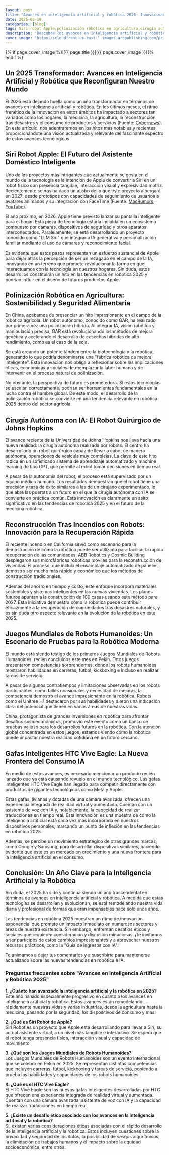 ```yaml
---
layout: post
title: "Avances en inteligencia artificial y robótica 2025: Innovaciones clave para agosto 2025"
date: 2025-08-19
categories: [blog]
tags: Siri robot Apple,polinización robótica en agricultura,cirugía autónoma con IA,reconstrucción tras incendios con robots,Juegos Mundiales de Robots Humanoides,gafas inteligentes HTC Vive Eagle,robots humanoides China,robot quirúrgico Johns Hopkins,tecnología IA en hogares,tendencias en robótica 2025
description: "Descubre los avances en inteligencia artificial y robótica 2025 que están transformando hogares, agricultura y medicina. Conoce cómo impactan tu presente."
cover_image: "https://cloudfront-us-east-1.images.arcpublishing.com/prisachile/CDXWSQEAMBEWJOFNEEIIHMV7VY.jpg"
---
```

{% if page.cover_image %}![{{ page.title }}]({{ page.cover_image }}){% endif %}

## Un 2025 Transformador: Avances en Inteligencia Artificial y Robótica que Reconfiguran Nuestro Mundo

El 2025 está dejando huella como un año transformador en términos de avances en inteligencia artificial y robótica. En los últimos meses, el ritmo frenético de la innovación en estos ámbitos ha impactado a sectores tan variados como los hogares, la medicina, la agricultura, la reconstrucción tras desastres y el consumo de productos y servicios (Fuente: [Cybernews](https://cybernews.com)). En este artículo, nos adentraremos en los hitos más notables y recientes, proporcionándote una visión actualizada y relevante del fascinante espectro de estos avances tecnológicos.

## Siri Robot Apple: El Futuro del Asistente Doméstico Inteligente

Uno de los proyectos más intrigantes que actualmente se gesta en el mundo de la tecnología es la intención de Apple de convertir a Siri en un robot físico con presencia tangible, interacción visual y expresividad motriz. Recientemente se nos ha dado un atisbo de lo que este proyecto albergará en 2027: desde prototipos con capacidades de seguimiento de usuarios a avatares animados y su integración con FaceTime (Fuente: [MacRumors](https://macrumors.com), [YouTube](https://www.youtube.com)).

El año próximo, en 2026, Apple tiene previsto lanzar su pantalla inteligente para el hogar. Esta pieza de tecnología estaría incluida en un ecosistema compuesto por cámaras, dispositivos de seguridad y otros aparatos interconectados. Paralelamente, se está desarrollando un proyecto conocido como "LLM Siri" que integraría IA generativa y personalización familiar mediante el uso de cámaras y reconocimiento facial.

Es evidente que estos pasos representan un esfuerzo sustancial de Apple para dejar atrás la percepción de ser un rezagado en el campo de la IA, innovando en un terreno que promete revolucionar la forma en que interactuamos con la tecnología en nuestros hogares. Sin duda, estos desarrollos constituirán un hito en las tendencias en robótica 2025 y podrían influir en el diseño de futuros productos Apple.

## Polinización Robótica en Agricultura: Sostenibilidad y Seguridad Alimentaria

En China, acabamos de presenciar un hito impresionante en el campo de la robótica agrícola. Un robot autónomo, conocido como GAR, ha realizado por primera vez una polinización híbrida. Al integrar IA, visión robótica y manipulación precisa, GAR está revolucionando los métodos de mejora genética y acelerando el desarrollo de cosechas híbridas de alto rendimiento, como es el caso de la soja.

Se está creando un potente tándem entre la biotecnología y la robótica, generando lo que podría denominarse una "fábrica robótica de mejora inteligente". Esta innovación nos obliga a reflexionar sobre las implicaciones éticas, económicas y sociales de reemplazar la labor humana y de intervenir en el proceso natural de polinización.

No obstante, la perspectiva de futuro es prometedora. Si estas tecnologías se escalan correctamente, podrían ser herramientas fundamentales en la lucha contra el hambre global. De este modo, el desarrollo de la polinización robótica se convierte en una tendencia relevante en robótica 2025 dentro del sector agrícola.

## Cirugía Autónoma con IA: El Robot Quirúrgico de Johns Hopkins

El avance reciente de la Universidad de Johns Hopkins nos lleva hacia una nueva realidad: la cirugía autónoma realizada por robots. El centro ha desarrollado un robot quirúrgico capaz de llevar a cabo, de manera autónoma, operaciones de vesícula muy complejas. La clave de este hito radica en un sofisticado sistema de aprendizaje automatizado y machine learning de tipo GPT, que permite al robot tomar decisiones en tiempo real.

A pesar de la autonomía del robot, el proceso está supervisado por un equipo médico humano. Los resultados demuestran que el robot tiene una precisión y tasa de éxito similares a las de un cirujano experimentado, lo que abre las puertas a un futuro en el que la cirugía autónoma con IA se convierte en práctica común. Esta innovación es claramente un salto significativo en las tendencias de robótica 2025 y en el futuro de la medicina robótica.

## Reconstrucción Tras Incendios con Robots: Innovación para la Recuperación Rápida

El reciente incendio en California sirvió como escenario para la demostración de cómo la robótica puede ser utilizada para facilitar la rápida recuperación de las comunidades. ABB Robotics y Cosmic Building desplegaron sus microfábricas robóticas móviles para la reconstrucción de viviendas. El proceso, que incluía el ensamblaje automatizado de paneles, demostró ser mucho más rápido y económico que los métodos de construcción tradicionales.

Además del ahorro en tiempo y costo, este enfoque incorpora materiales sostenibles y sistemas inteligentes en las nuevas viviendas. Los planes futuros apuntan a la construcción de 100 casas usando este método para 2027. Esta iniciativa demuestra cómo la robótica puede contribuir eficazmente a la recuperación de comunidades tras desastres naturales, y es sin duda otro aspecto relevante en la evolución de la robótica en este 2025.

## Juegos Mundiales de Robots Humanoides: Un Escenario de Pruebas para la Robótica Moderna

El mundo está siendo testigo de los primeros Juegos Mundiales de Robots Humanoides, recién concluidos este mes en Pekín. Estos juegos presentaron competencias sorprendentes, donde los robots humanoides mostraron habilidades en carreras, fútbol, kickboxing e incluso en realizar tareas de servicio.

A pesar de algunos contratiempos y limitaciones observadas en los robots participantes, como fallos ocasionales y necesidad de mejoras, la competencia demostró el avance impresionante en la robótica. Robots como el Unitree H1 destacaron por sus habilidades y dieron una indicación clara del potencial que tienen en varias áreas de nuestras vidas.

China, protagonista de grandes inversiones en robótica para afrontar desafíos socioeconómicos, promovió este evento como un banco de pruebas valioso para los desarrollos futuros en la robótica. Con la atención global concentrada en estos juegos, estamos viendo cómo la robótica puede impactar nuestra realidad cotidiana en un futuro cercano.

## Gafas Inteligentes HTC Vive Eagle: La Nueva Frontera del Consumo IA

En medio de estos avances, es necesario mencionar un producto recién lanzado que ya está causando revuelo en el mundo tecnológico. Las gafas inteligentes HTC Vive Eagle han llegado para competir directamente con productos de gigantes tecnológicos como Meta y Apple.

Estas gafas, livianas y dotadas de una cámara avanzada, ofrecen una experiencia integrada de realidad virtual y aumentada. Cuentan con un asistente de voz con IA y, notablemente, la capacidad de realizar traducciones en tiempo real. Esta innovación es una muestra de cómo la inteligencia artificial está cada vez más incorporada en nuestros dispositivos personales, marcando un punto de inflexión en las tendencias en robótica 2025.

Además, se percibe un movimiento estratégico de otras grandes marcas, como Google y Samsung, para desarrollar dispositivos similares, haciendo evidente que este es un mercado en crecimiento y una nueva frontera para la inteligencia artificial en el consumo.

## Conclusión: Un Año Clave para la Inteligencia Artificial y la Robótica

Sin duda, el 2025 ha sido y continúa siendo un año trascendental en términos de avances en inteligencia artificial y robótica. A medida que estas tecnologías se desarrollan y evolucionan, se está remodelando nuestra vida diaria y profesional de formas que eran impensables hace solo unos años.

Las tendencias en robótica 2025 muestran un ritmo de innovación exponencial que promete un impacto inmediato en numerosos sectores y áreas de nuestra existencia. Sin embargo, enfrentan desafíos éticos y sociales que requieren consideración y discusión minuciosas. ¡Te invitamos a ser partícipes de estos cambios impresionantes y a aprovechar nuestros recursos prácticos, como la "Guía de ingresos con IA"!

Te animamos a dejar tus comentarios y a suscribirte para mantenerse actualizado sobre las nuevas tendencias en robótica e IA.

### Preguntas frecuentes sobre "Avances en Inteligencia Artificial y Robótica 2025"

**1. ¿Cuánto han avanzado la inteligencia artificial y la robótica en 2025?**  
Este año ha sido especialmente progresivo en cuanto a los avances en inteligencia artificial y robótica. Estos avances están remodelando rápidamente nuestras vidas y varias industrias, desde la agricultura hasta la medicina, pasando por la seguridad, los dispositivos de consumo y más.

**2. ¿Qué es Siri Robot de Apple?**  
Siri Robot es un proyecto que Apple está desarrollando para llevar a Siri, su actual asistente virtual, a un nivel más tangible e interactivo. Se espera que el robot tenga presencia física, interacción visual y capacidad de movimiento.

**3. ¿Qué son los Juegos Mundiales de Robots Humanoides?**  
Los Juegos Mundiales de Robots Humanoides son un evento internacional que se celebró en Pekín en 2025. Se representan distintas competencias que incluyen carreras, fútbol, kickboxing y tareas de servicio, poniendo a prueba las habilidades y capacidades de los robots humanoides.

**4. ¿Qué es el HTC Vive Eagle?**  
El HTC Vive Eagle son las nuevas gafas inteligentes desarrolladas por HTC que ofrecen una experiencia integrada de realidad virtual y aumentada. Cuentan con una cámara avanzada, asistente de voz con IA y la capacidad de realizar traducciones en tiempo real.

**5. ¿Existe un desafío ético asociado con los avances en la inteligencia artificial y la robótica?**  
Sí, existen varias consideraciones éticas asociadas con el rápido desarrollo de la inteligencia artificial y la robótica. Estos incluyen cuestiones sobre la privacidad y seguridad de los datos, la posibilidad de sesgos algorítmicos, la eliminación de trabajos humanos y el impacto sobre la equidad socioeconómica, entre otros.

